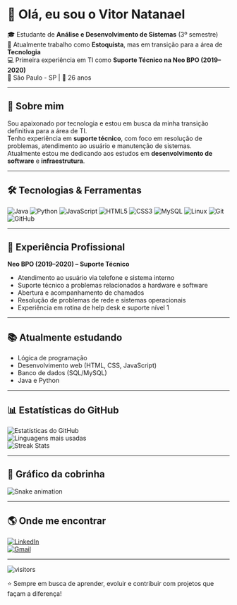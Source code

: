 # 👋 Olá, eu sou o Vitor Natanael

🎓 Estudante de **Análise e Desenvolvimento de Sistemas** (3º semestre)  
💼 Atualmente trabalho como **Estoquista**, mas em transição para a área de **Tecnologia**  
💻 Primeira experiência em TI como **Suporte Técnico na Neo BPO (2019–2020)**  
📍 São Paulo - SP | 📅 26 anos  

---

## 🚀 Sobre mim
Sou apaixonado por tecnologia e estou em busca da minha transição definitiva para a área de TI.  
Tenho experiência em **suporte técnico**, com foco em resolução de problemas, atendimento ao usuário e manutenção de sistemas.  
Atualmente estou me dedicando aos estudos em **desenvolvimento de software** e **infraestrutura**.  

---

## 🛠️ Tecnologias & Ferramentas
![Java](https://img.shields.io/badge/Java-%23ED8B00.svg?style=for-the-badge&logo=openjdk&logoColor=white)
![Python](https://img.shields.io/badge/Python-3776AB.svg?style=for-the-badge&logo=python&logoColor=white)
![JavaScript](https://img.shields.io/badge/JavaScript-F7DF1E.svg?style=for-the-badge&logo=javascript&logoColor=black)
![HTML5](https://img.shields.io/badge/HTML5-E34F26.svg?style=for-the-badge&logo=html5&logoColor=white)
![CSS3](https://img.shields.io/badge/CSS3-1572B6.svg?style=for-the-badge&logo=css3&logoColor=white)
![MySQL](https://img.shields.io/badge/MySQL-005C84?style=for-the-badge&logo=mysql&logoColor=white)
![Linux](https://img.shields.io/badge/Linux-FCC624?style=for-the-badge&logo=linux&logoColor=black)
![Git](https://img.shields.io/badge/Git-F05032.svg?style=for-the-badge&logo=git&logoColor=white)
![GitHub](https://img.shields.io/badge/GitHub-181717.svg?style=for-the-badge&logo=github&logoColor=white)

---

## 💼 Experiência Profissional
**Neo BPO (2019–2020) – Suporte Técnico**  
- Atendimento ao usuário via telefone e sistema interno  
- Suporte técnico a problemas relacionados a hardware e software  
- Abertura e acompanhamento de chamados  
- Resolução de problemas de rede e sistemas operacionais  
- Experiência em rotina de help desk e suporte nível 1  

---

## 📚 Atualmente estudando
- Lógica de programação  
- Desenvolvimento web (HTML, CSS, JavaScript)  
- Banco de dados (SQL/MySQL)  
- Java e Python  

---

## 📊 Estatísticas do GitHub
![Estatísticas do GitHub](https://github-readme-stats.vercel.app/api?username=Vitt033&show_icons=true&theme=tokyonight)  
![Linguagens mais usadas](https://github-readme-stats.vercel.app/api/top-langs/?username=Vitt033&layout=compact&theme=tokyonight)  
![Streak Stats](https://github-readme-streak-stats.herokuapp.com/?user=Vitt033&theme=tokyonight)

---

## 🐍 Gráfico da cobrinha
![Snake animation](https://github.com/Vitt033/Vitt033/blob/output/github-contribution-grid-snake.svg)

---

## 🌎 Onde me encontrar
[![LinkedIn](https://img.shields.io/badge/LinkedIn-0077B5.svg?style=for-the-badge&logo=linkedin&logoColor=white)](https://www.linkedin.com/in/vitor-natanael-b08083289)  
[![Gmail](https://img.shields.io/badge/Email-D14836.svg?style=for-the-badge&logo=gmail&logoColor=white)](mailto:vitor.natanael058@gmail.com)

---

![visitors](https://visitor-badge.laobi.icu/badge?page_id=Vitt033)

⭐ Sempre em busca de aprender, evoluir e contribuir com projetos que façam a diferença!
